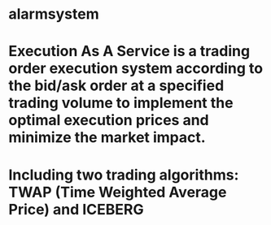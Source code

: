 # alarmsystem
# Execution As A Service is a trading order execution system according to the bid/ask order at a specified trading volume to implement the optimal execution prices and minimize the market impact.
# Including two trading algorithms: TWAP (Time Weighted Average Price) and ICEBERG
